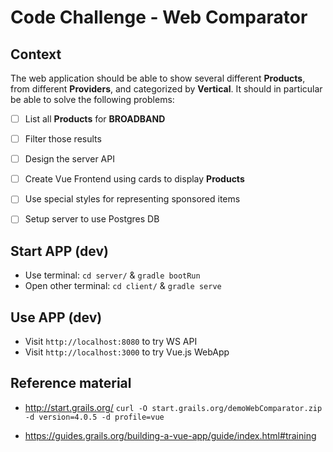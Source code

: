 # Code Challenge - Web Comparator
## Context
The web application should be able to show several different **Products**, from different **Providers**, and categorized by **Vertical**.
It should in particular be able to solve the following problems:
- [ ] List all **Products** for **BROADBAND**
- [ ] Filter those results
- [ ] Design the server API
- [ ] Create Vue Frontend using cards to display **Products**
- [ ] Use special styles for representing sponsored items
- [ ] Setup server to use Postgres DB


## Start APP (dev)
- Use terminal: `cd server/` & `gradle bootRun`
- Open other terminal: `cd client/` & `gradle serve`

## Use APP (dev)
- Visit `http://localhost:8080` to try WS API
- Visit `http://localhost:3000` to try Vue.js WebApp


## Reference material
- http://start.grails.org/
`curl -O start.grails.org/demoWebComparator.zip -d version=4.0.5 -d profile=vue`

- https://guides.grails.org/building-a-vue-app/guide/index.html#training
